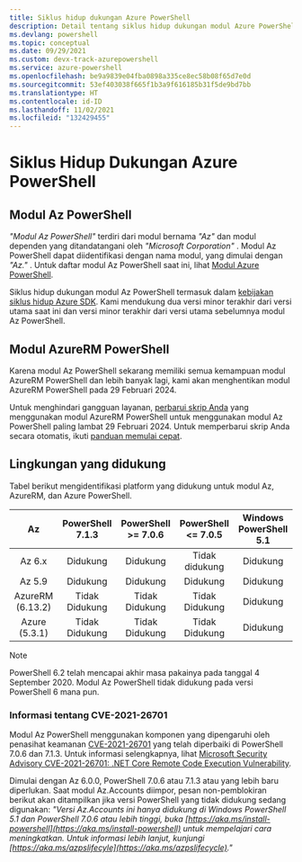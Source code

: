 ```yaml
---
title: Siklus hidup dukungan Azure PowerShell
description: Detail tentang siklus hidup dukungan modul Azure PowerShell
ms.devlang: powershell
ms.topic: conceptual
ms.date: 09/29/2021
ms.custom: devx-track-azurepowershell
ms.service: azure-powershell
ms.openlocfilehash: be9a9839e04fba0898a335ce8ec58b08f65d7e0d
ms.sourcegitcommit: 53ef403038f665f1b3a9f616185b31f5de9bd7bb
ms.translationtype: HT
ms.contentlocale: id-ID
ms.lasthandoff: 11/02/2021
ms.locfileid: "132429455"
---
```

# <a name="azure-powershell-support-lifecycle"></a>Siklus Hidup Dukungan Azure PowerShell

## <a name="az-powershell-modules"></a>Modul Az PowerShell

_"Modul Az PowerShell"_ terdiri dari modul bernama _"Az"_ dan modul dependen yang ditandatangani oleh _"Microsoft Corporation"_ . Modul Az PowerShell dapat diidentifikasi dengan nama modul, yang dimulai dengan _"Az."_ . Untuk daftar modul Az PowerShell saat ini, lihat [Modul Azure PowerShell](https://github.com/Azure/azure-powershell/blob/master/documentation/azure-powershell-modules.md).

Siklus hidup dukungan modul Az PowerShell termasuk dalam [kebijakan siklus hidup Azure SDK](https://support.microsoft.com/help/18486). Kami mendukung dua versi minor terakhir dari versi utama saat ini dan versi minor terakhir dari versi utama sebelumnya modul Az PowerShell.

## <a name="azurerm-powershell-modules"></a>Modul AzureRM PowerShell

Karena modul Az PowerShell sekarang memiliki semua kemampuan modul AzureRM PowerShell dan lebih banyak lagi, kami akan menghentikan modul AzureRM PowerShell pada 29 Februari 2024.

Untuk menghindari gangguan layanan, [perbarui skrip Anda](https://aka.ms/azpsmigrate) yang menggunakan modul AzureRM PowerShell untuk menggunakan modul Az PowerShell paling lambat 29 Februari 2024. Untuk memperbarui skrip Anda secara otomatis, ikuti [panduan memulai cepat](/powershell/azure/quickstart-migrate-azurerm-to-az-automatically).

## <a name="supported-environments"></a>Lingkungan yang didukung

Tabel berikut mengidentifikasi platform yang didukung untuk modul Az, AzureRM, dan Azure PowerShell.

|        Az        | PowerShell <br/> 7.1.3 | PowerShell <br/> >= 7.0.6 | PowerShell <br/> <= 7.0.5 | Windows PowerShell <br/> 5.1 |
| :--------------: | :--------------------: | :-----------------------: | :-----------------------: | :--------------------------: |
|      Az 6.x      |       Didukung        |         Didukung         |       Tidak didukung       |          Didukung           |
|      Az 5.9      |       Didukung        |         Didukung         |         Didukung         |          Didukung           |
| AzureRM (6.13.2) |     Tidak Didukung      |       Tidak Didukung       |       Tidak Didukung       |          Didukung           |
|  Azure (5.3.1)   |     Tidak Didukung      |       Tidak Didukung       |       Tidak Didukung       |          Didukung           |

> [!NOTE]
> PowerShell 6.2 telah mencapai akhir masa pakainya pada tanggal 4 September 2020. Modul Az PowerShell tidak didukung pada versi PowerShell 6 mana pun.

### <a name="information-about-cve-2021-26701"></a>Informasi tentang CVE-2021-26701

Modul Az PowerShell menggunakan komponen yang dipengaruhi oleh penasihat keamanan [CVE-2021-26701](https://msrc.microsoft.com/update-guide/vulnerability/CVE-2021-26701) yang telah diperbaiki di PowerShell 7.0.6 dan 7.1.3. Untuk informasi selengkapnya, lihat [Microsoft Security Advisory CVE-2021-26701: .NET Core Remote Code Execution Vulnerability](https://github.com/PowerShell/Announcements/issues/23).

Dimulai dengan Az 6.0.0, PowerShell 7.0.6 atau 7.1.3 atau yang lebih baru diperlukan. Saat modul Az.Accounts diimpor, pesan non-pemblokiran berikut akan ditampilkan jika versi PowerShell yang tidak didukung sedang digunakan: _"Versi Az.Accounts ini hanya didukung di Windows PowerShell 5.1 dan PowerShell 7.0.6 atau lebih tinggi, buka [https://aka.ms/install-powershell](https://aka.ms/install-powershell) untuk mempelajari cara meningkatkan. Untuk informasi lebih lanjut, kunjungi [https://aka.ms/azpslifecyle](https://aka.ms/azpslifecycle)."_
